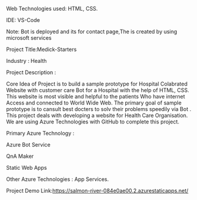 Web Technologies used: HTML, CSS.

IDE: VS-Code

Note: Bot is deployed and its for contact page,The is created by using microsoft services

Project Title:Medick-Starters

Industry : Health

Project Description :

Core Idea of Project is to build a sample prototype for Hospital Colabrated Website with customer care Bot for a Hospital with the help of HTML, CSS. This website is most visible and helpful to the patients Who have internet Access and connected to World Wide Web. The primary goal of sample prototype is to cansult best docters to solv their problems  speedily via Bot . This project deals with developing a website for Health Care Organisation. We are using Azure Technologies with GitHub to complete this project.




Primary Azure Technology :

Azure Bot Service

QnA Maker

Static Web Apps

Other Azure Technologies : App Services.

Project Demo Link:https://salmon-river-084e0ae00.2.azurestaticapps.net/
